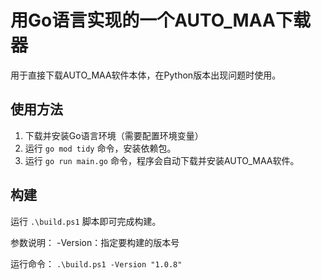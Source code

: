 # 用Go语言实现的一个AUTO_MAA下载器
用于直接下载AUTO_MAA软件本体，在Python版本出现问题时使用。

## 使用方法
1. 下载并安装Go语言环境（需要配置环境变量）
2. 运行 `go mod tidy` 命令，安装依赖包。
3. 运行 `go run main.go` 命令，程序会自动下载并安装AUTO_MAA软件。

## 构建
运行 `.\build.ps1` 脚本即可完成构建。

参数说明：
-Version：指定要构建的版本号

运行命令： `.\build.ps1 -Version "1.0.8"`